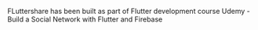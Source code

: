 FLuttershare has been built as part of Flutter development course Udemy -  Build a Social Network with Flutter and Firebase
